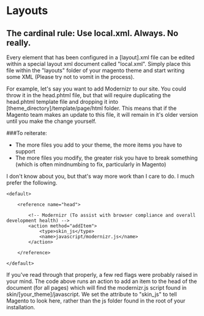 # Layouts

## The cardinal rule: Use local.xml. Always. No really.

Every element that has been configured in a [layout].xml file can be edited within a special layout xml document called "local.xml". 
Simply place this file within the "layouts" folder of your magento theme and start writing some XML (Please try not to vomit in the process).

For example, let's say you want to add Modernizr to our site. You could throw it in the head.phtml file, but that will require duplicating the
head.phtml template file and dropping it into [theme_directory]/template/page/html folder. This means that if the Magento team makes an update to this file, it will remain
in it's older version until you make the change yourself. 

###To reiterate:

- The more files you add to your theme, the more items you have to support
- The more files you modify, the greater risk you have to break something (which is often mindnumbing to fix, particularly in Magento)

I don't know about you, but that's way more work than I care to do. I much prefer the following.


<!-- local.xml -->
<layout version="0.1.0">

    <default>
    
        <reference name="head">
        
            <!-- Modernizr (To assist with browser compliance and overall development health) -->
            <action method="addItem">
                <type>skin_js</type>    
                <name>javascript/modernizr.js</name>
            </action>
            
        </reference>
        
    </default>
    
</layout>

If you've read through that properly, a few red flags were probably raised in your mind. The code above runs an action to add an item to the head of the document (for all pages)
which will find the modernizr.js script found in skin/[your_theme]/javascript. We set the <type> attribute to "skin_js" to tell Magento to look here, rather than the js folder found in the root of your installation.